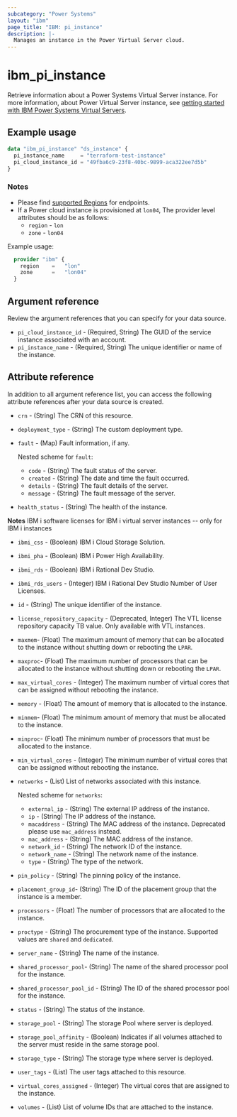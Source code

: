 ```yaml
---
subcategory: "Power Systems"
layout: "ibm"
page_title: "IBM: pi_instance"
description: |-
  Manages an instance in the Power Virtual Server cloud.
---
```


# ibm_pi_instance

Retrieve information about a Power Systems Virtual Server instance. For more information, about Power Virtual Server instance, see [getting started with IBM Power Systems Virtual Servers](https://cloud.ibm.com/docs/power-iaas?topic=power-iaas-getting-started).

## Example usage

```terraform
data "ibm_pi_instance" "ds_instance" {
  pi_instance_name     = "terraform-test-instance"
  pi_cloud_instance_id = "49fba6c9-23f8-40bc-9899-aca322ee7d5b"
}
```

### Notes

- Please find [supported Regions](https://cloud.ibm.com/apidocs/power-cloud#endpoint) for endpoints.
- If a Power cloud instance is provisioned at `lon04`, The provider level attributes should be as follows:
  - `region` - `lon`
  - `zone` - `lon04`
  
Example usage:

  ```terraform
    provider "ibm" {
      region    =   "lon"
      zone      =   "lon04"
    }
  ```

## Argument reference

Review the argument references that you can specify for your data source.

- `pi_cloud_instance_id` - (Required, String) The GUID of the service instance associated with an account.
- `pi_instance_name` - (Required, String) The unique identifier or name of the instance.

## Attribute reference

In addition to all argument reference list, you can access the following attribute references after your data source is created.

- `crn` - (String) The CRN of this resource.
- `deployment_type` - (String) The custom deployment type.
- `fault` - (Map) Fault information, if any.
  
  Nested scheme for `fault`:
  - `code` - (String) The fault status of the server.
  - `created` - (String) The date and time the fault occurred.
  - `details` - (String) The fault details of the server.
  - `message` -  (String) The fault message of the server.
  
- `health_status` - (String) The health of the instance.

**Notes** IBM i software licenses for IBM i virtual server instances -- only for IBM i instances

- `ibmi_css` - (Boolean) IBM i Cloud Storage Solution.
- `ibmi_pha` - (Boolean) IBM i Power High Availability.
- `ibmi_rds` - (Boolean) IBM i Rational Dev Studio.
- `ibmi_rds_users` - (Integer) IBM i Rational Dev Studio Number of User Licenses.
- `id` - (String) The unique identifier of the instance.
- `license_repository_capacity` - (Deprecated, Integer) The VTL license repository capacity TB value. Only available with VTL instances.
- `maxmem`- (Float) The maximum amount of memory that can be allocated to the instance without shutting down or rebooting the `LPAR`.
- `maxproc`- (Float) The maximum number of processors that can be allocated to the instance without shutting down or rebooting the `LPAR`.
- `max_virtual_cores` - (Integer) The maximum number of virtual cores that can be assigned without rebooting the instance.
- `memory` - (Float) The amount of memory that is allocated to the instance.
- `minmem`- (Float) The minimum amount of memory that must be allocated to the instance.
- `minproc`- (Float) The minimum number of processors that must be allocated to the instance.
- `min_virtual_cores` - (Integer) The minimum number of virtual cores that can be assigned without rebooting the instance.
- `networks` - (List) List of networks associated with this instance.

  Nested scheme for `networks`:
  - `external_ip` - (String) The external IP address of the instance.
  - `ip` - (String) The IP address of the instance.
  - `macaddress` - (String) The MAC address of the instance. Deprecated please use `mac_address` instead.
  - `mac_address` - (String) The MAC address of the instance.
  - `network_id` - (String) The network ID of the instance.
  - `network_name` - (String) The network name of the instance.
  - `type` - (String) The type of the network.

- `pin_policy` - (String) The pinning policy of the instance.
- `placement_group_id`- (String) The ID of the placement group that the instance is a member.
- `processors` - (Float) The number of processors that are allocated to the instance.
- `proctype` - (String) The procurement type of the instance. Supported values are `shared` and `dedicated`.
- `server_name` - (String) The name of the instance.
- `shared_processor_pool`- (String) The name of the shared processor pool for the instance.
- `shared_processor_pool_id` - (String)  The ID of the shared processor pool for the instance.
- `status` - (String) The status of the instance.
- `storage_pool` - (String) The storage Pool where server is deployed.
- `storage_pool_affinity` - (Boolean) Indicates if all volumes attached to the server must reside in the same storage pool.
- `storage_type` - (String) The storage type where server is deployed.
- `user_tags` - (List) The user tags attached to this resource.
- `virtual_cores_assigned` - (Integer) The virtual cores that are assigned to the instance.
- `volumes` - (List) List of volume IDs that are attached to the instance.
